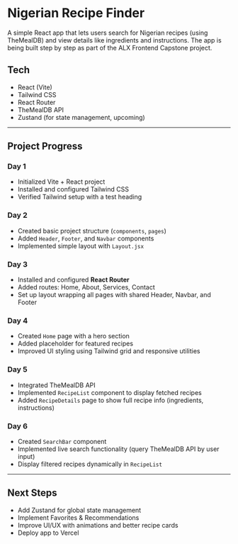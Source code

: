 # Nigerian Recipe Finder

A simple React app that lets users search for Nigerian recipes (using TheMealDB) and view details like ingredients and instructions. The app is being built step by step as part of the ALX Frontend Capstone project.

## Tech
- React (Vite)
- Tailwind CSS
- React Router
- TheMealDB API
- Zustand (for state management, upcoming)

---

## Project Progress

### Day 1
- Initialized Vite + React project
- Installed and configured Tailwind CSS
- Verified Tailwind setup with a test heading

### Day 2
- Created basic project structure (`components`, `pages`)
- Added `Header`, `Footer`, and `Navbar` components
- Implemented simple layout with `Layout.jsx`

### Day 3
- Installed and configured **React Router**
- Added routes: Home, About, Services, Contact
- Set up layout wrapping all pages with shared Header, Navbar, and Footer

### Day 4
- Created `Home` page with a hero section
- Added placeholder for featured recipes
- Improved UI styling using Tailwind grid and responsive utilities

### Day 5
- Integrated TheMealDB API
- Implemented `RecipeList` component to display fetched recipes
- Added `RecipeDetails` page to show full recipe info (ingredients, instructions)

### Day 6
- Created `SearchBar` component
- Implemented live search functionality (query TheMealDB API by user input)
- Display filtered recipes dynamically in `RecipeList`

---

## Next Steps
- Add Zustand for global state management
- Implement Favorites & Recommendations
- Improve UI/UX with animations and better recipe cards
- Deploy app to Vercel
